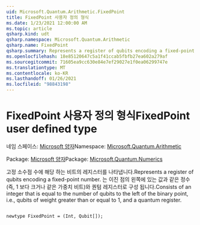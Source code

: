 ```yaml
---
uid: Microsoft.Quantum.Arithmetic.FixedPoint
title: FixedPoint 사용자 정의 형식
ms.date: 1/23/2021 12:00:00 AM
ms.topic: article
qsharp.kind: udt
qsharp.namespace: Microsoft.Quantum.Arithmetic
qsharp.name: FixedPoint
qsharp.summary: Represents a register of qubits encoding a fixed-point number. Consists of an integer that is equal to the number of qubits to the left of the binary point, i.e., qubits of weight greater than or equal to 1, and a quantum register.
ms.openlocfilehash: 18e85120647c5a1f41ccab5fbfb27ea602a279af
ms.sourcegitcommit: 71605ea9cc630e84e7ef29027e1f0ea06299747e
ms.translationtype: MT
ms.contentlocale: ko-KR
ms.lasthandoff: 01/26/2021
ms.locfileid: "98843198"
---
```

# <a name="fixedpoint-user-defined-type"></a><span data-ttu-id="1e1a8-102">FixedPoint 사용자 정의 형식</span><span class="sxs-lookup"><span data-stu-id="1e1a8-102">FixedPoint user defined type</span></span>

<span data-ttu-id="1e1a8-103">네임 스페이스: [Microsoft 양자](xref:Microsoft.Quantum.Arithmetic)</span><span class="sxs-lookup"><span data-stu-id="1e1a8-103">Namespace: [Microsoft.Quantum.Arithmetic](xref:Microsoft.Quantum.Arithmetic)</span></span>

<span data-ttu-id="1e1a8-104">Package: [Microsoft 양자](https://nuget.org/packages/Microsoft.Quantum.Numerics)</span><span class="sxs-lookup"><span data-stu-id="1e1a8-104">Package: [Microsoft.Quantum.Numerics](https://nuget.org/packages/Microsoft.Quantum.Numerics)</span></span>


<span data-ttu-id="1e1a8-105">고정 소수점 수에 해당 하는 비트의 레지스터를 나타냅니다.</span><span class="sxs-lookup"><span data-stu-id="1e1a8-105">Represents a register of qubits encoding a fixed-point number.</span></span> <span data-ttu-id="1e1a8-106">는 이진 점의 왼쪽에 있는 값과 같은 정수 (즉, 1 보다 크거나 같은 가중치 비트)와 퀀텀 레지스터로 구성 됩니다.</span><span class="sxs-lookup"><span data-stu-id="1e1a8-106">Consists of an integer that is equal to the number of qubits to the left of the binary point, i.e., qubits of weight greater than or equal to 1, and a quantum register.</span></span>

```qsharp

newtype FixedPoint = (Int, Qubit[]);
```

